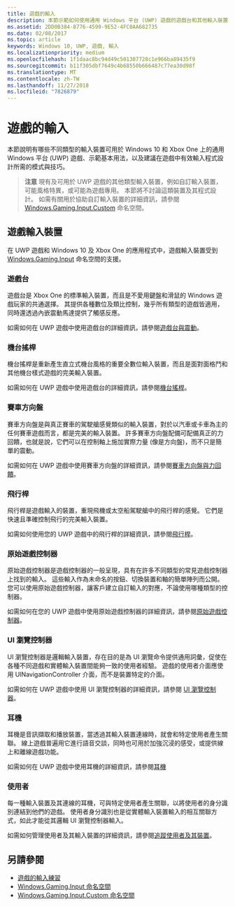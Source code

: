 ```yaml
---
title: 遊戲的輸入
description: 本節示範如何使用通用 Windows 平台 (UWP) 遊戲的遊戲台和其他輸入裝置。
ms.assetid: 2DD0B384-8776-4599-9E52-4FC0AA682735
ms.date: 02/08/2017
ms.topic: article
keywords: Windows 10, UWP, 遊戲, 輸入
ms.localizationpriority: medium
ms.openlocfilehash: 1f1daac8bc94d49c501307728c1e966ba89435f9
ms.sourcegitcommit: b11f305dbf7649c4b68550b666487c77ea30d98f
ms.translationtype: MT
ms.contentlocale: zh-TW
ms.lasthandoff: 11/27/2018
ms.locfileid: "7826879"
---
```

# <a name="input-for-games"></a>遊戲的輸入

本節說明有哪些不同類型的輸入裝置可用於 Windows 10 和 Xbox One 上的通用 Windows 平台 (UWP) 遊戲、示範基本用法，以及建議在遊戲中有效輸入程式設計所需的模式與技巧。

> **注意**    現有及可用於 UWP 遊戲的其他類型輸入裝置，例如自訂輸入裝置，可能風格特異，或可能為遊戲專用。 本節將不討論這類裝置及其程式設計。 如需有關用於協助自訂輸入裝置的詳細資訊，請參閱 [Windows.Gaming.Input.Custom](https://docs.microsoft.com/uwp/api/windows.gaming.input.custom) 命名空間。

## <a name="gaming-input-devices"></a>遊戲輸入裝置

在 UWP 遊戲和 Windows 10 及 Xbox One 的應用程式中，遊戲輸入裝置受到 [Windows.Gaming.Input](https://docs.microsoft.com/uwp/api/windows.gaming.input) 命名空間的支援。

### <a name="gamepads"></a>遊戲台

遊戲台是 Xbox One 的標準輸入裝置，而且是不愛用鍵盤和滑鼠的 Windows 遊戲玩家的共通選擇。 其提供各種數位及類比控制，幾乎所有類型的遊戲皆適用，同時還透過內嵌震動馬達提供了觸感反應。

如需如何在 UWP 遊戲中使用遊戲台的詳細資訊，請參閱[遊戲台與震動](gamepad-and-vibration.md)。

### <a name="arcade-sticks"></a>機台搖桿

機台搖桿是重新產生直立式機台風格的重要全數位輸入裝置，而且是面對面格鬥和其他機台樣式遊戲的完美輸入裝置。

如需如何在 UWP 遊戲中使用遊戲台的詳細資訊，請參閱[機台搖桿](arcade-stick.md)。

### <a name="racing-wheels"></a>賽車方向盤

賽車方向盤是與真正賽車的駕駛艙感覺類似的輸入裝置，對於以汽車或卡車為主的任何賽車遊戲而言，都是完美的輸入裝置。 許多賽車方向盤配備可配備真正的力回饋，也就是說，它們可以在控制軸上施加實際力量 (像是方向盤)，而不只是簡單的震動。

如需如何在 UWP 遊戲中使用賽車方向盤的詳細資訊，請參閱[賽車方向盤與力回饋](racing-wheel-and-force-feedback.md)。

### <a name="flight-sticks"></a>飛行桿

飛行桿是遊戲輸入的裝置，重現飛機或太空船駕駛艙中的飛行桿的感覺。 它們是快速且準確控制飛行的完美輸入裝置。

如需如何使用您的 UWP 遊戲中的飛行桿的詳細資訊，請參閱[飛行桿](flight-stick.md)。

### <a name="raw-game-controllers"></a>原始遊戲控制器

原始遊戲控制器是遊戲控制器的一般呈現，具有在許多不同類型的常見遊戲控制器上找到的輸入。 這些輸入作為未命名的按鈕、切換裝置和軸的簡單陣列而公開。 您可以使用原始遊戲控制器，讓客戶建立自訂輸入的對應，不論使用哪種類型的控制器。

如需如何在您的 UWP 遊戲中使用原始遊戲控制器的詳細資訊，請參閱[原始遊戲控制器](raw-game-controller.md)。

### <a name="ui-navigation-controllers"></a>UI 瀏覽控制器

UI 瀏覽控制器是邏輯輸入裝置，存在目的是為 UI 瀏覽命令提供通用詞彙，促使在各種不同遊戲和實體輸入裝置間能夠一致的使用者經驗。 遊戲的使用者介面應使用 UINavigationController 介面，而不是裝置特定的介面。

如需如何在 UWP 遊戲中使用 UI 瀏覽控制器的詳細資訊，請參閱 [UI 瀏覽控制器](ui-navigation-controller.md)。

### <a name="headsets"></a>耳機

耳機是音訊擷取和播放裝置，當透過其輸入裝置連線時，就會和特定使用者產生關聯。 線上遊戲普遍用它進行語音交談，同時也可用於加強沉浸的感受，或提供線上和離線遊戲功能。

如需如何在 UWP 遊戲中使用耳機的詳細資訊，請參閱[耳機](headset.md)

### <a name="users"></a>使用者

每一種輸入裝置及其連線的耳機，可與特定使用者產生關聯，以將使用者的身分識別連結到他們的遊戲。 使用者身分識別也是從實體輸入裝置輸入的相互關聯方式，如此才能從其邏輯 UI 瀏覽控制器輸入。

如需如何管理使用者及其輸入裝置的詳細資訊，請參閱[追蹤使用者及其裝置](input-practices-for-games.md#tracking-users-and-their-devices)。

## <a name="see-also"></a>另請參閱

* [遊戲的輸入練習](input-practices-for-games.md)
* [Windows.Gaming.Input 命名空間](https://docs.microsoft.com/uwp/api/windows.gaming.input)
* [Windows.Gaming.Input.Custom 命名空間](https://docs.microsoft.com/uwp/api/windows.gaming.input.custom)